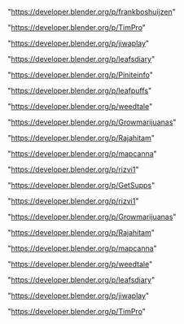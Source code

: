 "https://developer.blender.org/p/frankboshuijzen"

"https://developer.blender.org/p/TimPro"

"https://developer.blender.org/p/jiwaplay"

"https://developer.blender.org/p/leafsdiary"

"https://developer.blender.org/p/Piniteinfo"

"https://developer.blender.org/p/leafpuffs"

"https://developer.blender.org/p/weedtale"

"https://developer.blender.org/p/Growmarijuanas"

"https://developer.blender.org/p/Rajahitam"

"https://developer.blender.org/p/mapcanna"

"https://developer.blender.org/p/rizvi1"

"https://developer.blender.org/p/GetSupps"

 
"https://developer.blender.org/p/rizvi1"


"https://developer.blender.org/p/Growmarijuanas"


"https://developer.blender.org/p/Rajahitam"


"https://developer.blender.org/p/mapcanna"


"https://developer.blender.org/p/weedtale"


"https://developer.blender.org/p/leafsdiary"


"https://developer.blender.org/p/jiwaplay"


"https://developer.blender.org/p/TimPro"


 
